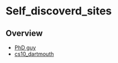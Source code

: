# Self_discoverd_sites

## Overview
* [PhD guy](www.ctralie.com/Teaching)
* [cs10_dartmouth](https://www.cs.dartmouth.edu/~cs10/)

<br/><br/>

